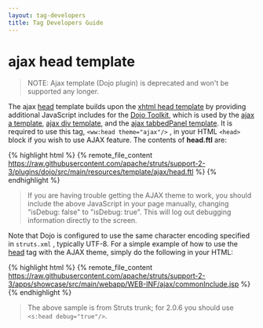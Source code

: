 ```yaml
---
layout: tag-developers
title: Tag Developers Guide
---
```


# ajax head template

> NOTE: Ajax template (Dojo plugin) is deprecated and won't be supported any longer.

The ajax [head](dojo-head-tag.html) template builds upon the [xhtml head template](head-tag.html) by providing additional 
JavaScript includes for the [Dojo Toolkit](http://dojotoolkit.org), which is used by the [ajax a template](ajax-a-template.html),
[ajax div template](ajax-div-template.html), and the [ajax tabbedPanel template](). It is required to use this tag, 
`<ww:head theme="ajax"/>` , in your HTML `<head>` block if you wish to use AJAX feature. The contents of **head.ftl** are:

{% highlight html %}
{% remote_file_content https://raw.githubusercontent.com/apache/struts/support-2-3/plugins/dojo/src/main/resources/template/ajax/head.ftl %}
{% endhighlight %}

> If you are having trouble getting the AJAX theme to work, you should include the above JavaScript in your page manually, 
> changing "isDebug: false" to "isDebug: true".  This will log out debugging information directly to the screen.

Note that Dojo is configured to use the same character encoding specified in `struts.xml` , typically UTF-8. For a simple 
example of how to use the [head](dojo-head-tag.html) tag with the AJAX theme, simply do the following in your HTML:

{% highlight html %}
{% remote_file_content https://raw.githubusercontent.com/apache/struts/support-2-3/apps/showcase/src/main/webapp/WEB-INF/ajax/commonInclude.jsp %}
{% endhighlight %}

> The above sample is from Struts trunk; for 2.0.6 you should use `<s:head debug="true"/>`.
